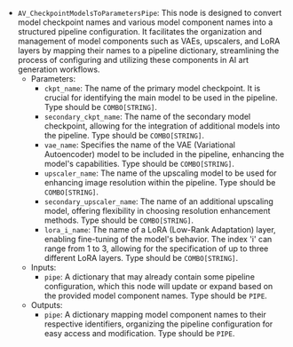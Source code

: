 - `AV_CheckpointModelsToParametersPipe`: This node is designed to convert model checkpoint names and various model component names into a structured pipeline configuration. It facilitates the organization and management of model components such as VAEs, upscalers, and LoRA layers by mapping their names to a pipeline dictionary, streamlining the process of configuring and utilizing these components in AI art generation workflows.
    - Parameters:
        - `ckpt_name`: The name of the primary model checkpoint. It is crucial for identifying the main model to be used in the pipeline. Type should be `COMBO[STRING]`.
        - `secondary_ckpt_name`: The name of the secondary model checkpoint, allowing for the integration of additional models into the pipeline. Type should be `COMBO[STRING]`.
        - `vae_name`: Specifies the name of the VAE (Variational Autoencoder) model to be included in the pipeline, enhancing the model's capabilities. Type should be `COMBO[STRING]`.
        - `upscaler_name`: The name of the upscaling model to be used for enhancing image resolution within the pipeline. Type should be `COMBO[STRING]`.
        - `secondary_upscaler_name`: The name of an additional upscaling model, offering flexibility in choosing resolution enhancement methods. Type should be `COMBO[STRING]`.
        - `lora_i_name`: The name of a LoRA (Low-Rank Adaptation) layer, enabling fine-tuning of the model's behavior. The index 'i' can range from 1 to 3, allowing for the specification of up to three different LoRA layers. Type should be `COMBO[STRING]`.
    - Inputs:
        - `pipe`: A dictionary that may already contain some pipeline configuration, which this node will update or expand based on the provided model component names. Type should be `PIPE`.
    - Outputs:
        - `pipe`: A dictionary mapping model component names to their respective identifiers, organizing the pipeline configuration for easy access and modification. Type should be `PIPE`.
